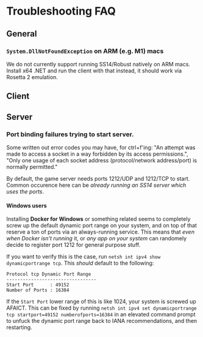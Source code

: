 # Troubleshooting FAQ

## General

### `System.DllNotFoundException` on ARM (e.g. M1) macs

We do not currently support running SS14/Robust natively on ARM macs. Install x64 .NET and run the client with that instead, it should work via Rosetta 2 emulation.

## Client

## Server

### Port binding failures trying to start server.

Some written out error codes you may have, for ctrl+f'ing: "An attempt was made to access a socket in a way forbidden by its access permissions.", "Only one usage of each socket address (protocol/network address/port) is normally permitted."

By default, the game server needs ports 1212/UDP and 1212/TCP to start. Common occurence here can be *already running an SS14 server which uses the ports*.

#### Windows users

Installing **Docker for Windows** or something related seems to completely screw up the default dynamic port range on your system, and on top of that reserve a ton of ports via an always-running service. This means that *even when Docker isn't running* it, or *any app on your system* can randomely decide to register port 1212 for general purpose stuff. 

If you want to verify this is the case, run `netsh int ipv4 show dynamicportrange tcp`. This *should* default to the following:

```
Protocol tcp Dynamic Port Range
---------------------------------
Start Port      : 49152
Number of Ports : 16384
```

If the `Start Port` lower range of this is like 1024, your system is screwed up AFAICT. This can be fixed by running `netsh int ipv4 set dynamicportrange tcp startport=49152 numberofports=16384` in an elevated command prompt to unfuck the dynamic port range back to IANA recommendations, and then restarting.